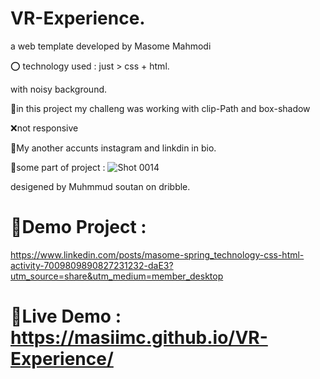 # VR-Experience.

a web template developed by Masome Mahmodi 

⭕ technology used : just > css + html.

with noisy background.

🎈in this project my challeng was working with clip-Path and box-shadow

❌not responsive

🌼My another accunts instagram and linkdin in bio.

🍄some part of project :
![Shot 0014](https://user-images.githubusercontent.com/116202175/208234729-e42047a3-12dc-4cb7-a495-da20a0f78851.png)

desigened by Muhmmud soutan on dribble.

# 🔗Demo Project :
https://www.linkedin.com/posts/masome-spring_technology-css-html-activity-7009809890827231232-daE3?utm_source=share&utm_medium=member_desktop

# 🔗Live Demo :  https://masiimc.github.io/VR-Experience/
